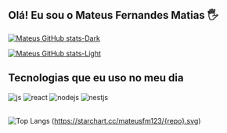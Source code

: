 ## Olá! Eu sou o Mateus Fernandes Matias 🖐️

[![Mateus GitHub stats-Dark](https://github-readme-stats.vercel.app/api?username=mateusfm123&show_icons=true&theme=dark#gh-dark-mode-only)](https://github.com/anuraghazra/github-readme-stats#gh-dark-mode-only)

[![Mateus GitHub stats-Light](https://github-readme-stats.vercel.app/api?username=mateusfm123&show_icons=true&theme=default#gh-light-mode-only)](https://github.com/anuraghazra/github-readme-stats#gh-light-mode-only)

## Tecnologias que eu uso no meu dia

<div style="display: inline_block">
  <img align="center" alt="js" src="https://img.shields.io/badge/JavaScript-000000?style=for-the-badge&logo=javascript&logoColor=F7DF1E" />
  <img align="center" alt="react" src="https://img.shields.io/badge/TypeScript-000000?style=for-the-badge&logo=typescript&logoColor=007ACC" />
  <img align="center" alt="nodejs" src="https://img.shields.io/badge/Node.js-000000?style=for-the-badge&logo=node.js&logoColor=239120" />
  <img align="center" alt="nestjs" src="https://img.shields.io/badge/Nest.js-000000?style=for-the-badge&logo=nestjs&logoColor=CC342D" />
</div><br/>

![Top Langs](https://github-readme-stats.vercel.app/api/top-langs/?username=mateusfm123&theme=blue-green)
(https://starchart.cc/mateusfm123/{repo}.svg)
